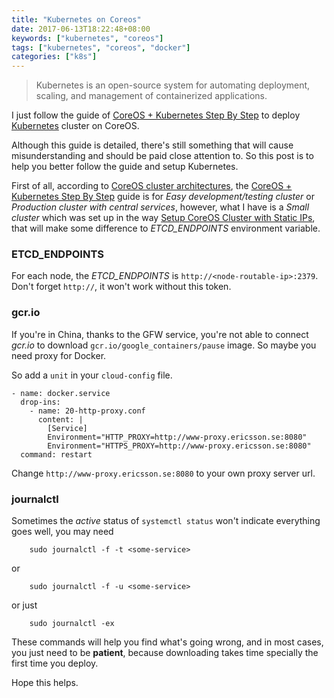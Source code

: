 ```yaml
---
title: "Kubernetes on Coreos"
date: 2017-06-13T18:22:48+08:00
keywords: ["kubernetes", "coreos"]
tags: ["kubernetes", "coreos", "docker"]
categories: ["k8s"]
---
```


>Kubernetes is an open-source system for automating deployment, scaling, and management of containerized applications.

I just follow the guide of [CoreOS + Kubernetes Step By Step](https://coreos.com/kubernetes/docs/latest/getting-started.html)
to deploy [Kubernetes](http://kubernetes.io/) cluster on CoreOS.

Although this guide is detailed, there's still something that will cause
misunderstanding and should be paid close attention to. So this post is to
help you better follow the guide and setup Kubernetes.

First of all, according to [CoreOS cluster architectures](https://coreos.com/os/docs/latest/cluster-architectures.html),
the [CoreOS + Kubernetes Step By Step](https://coreos.com/kubernetes/docs/latest/getting-started.html)
guide is for *Easy development/testing cluster* or *Production cluster with central services*,
however, what I have is a *Small cluster* which was set up in the way
[Setup CoreOS Cluster with Static IPs](http://wenfeng-gao.github.io/2016/06/08/setup-coreos-cluster-with-static-ip.html),
that will make some difference to *ETCD_ENDPOINTS* environment variable.

### ETCD_ENDPOINTS
For each node, the *ETCD_ENDPOINTS* is `http://<node-routable-ip>:2379`. Don't
forget `http://`, it won't work without this token.

### gcr.io
If you're in China, thanks to the GFW service, you're not able to connect
*gcr.io* to download `gcr.io/google_containers/pause` image. So maybe you need
proxy for Docker.

So add a `unit` in your `cloud-config` file.

    - name: docker.service
      drop-ins:
        - name: 20-http-proxy.conf
          content: |
            [Service]
            Environment="HTTP_PROXY=http://www-proxy.ericsson.se:8080"
            Environment="HTTPS_PROXY=http://www-proxy.ericsson.se:8080"
      command: restart

Change `http://www-proxy.ericsson.se:8080` to your own proxy server url.


### journalctl
Sometimes the *active* status of `systemctl status` won't indicate everything
goes well, you may need

		sudo journalctl -f -t <some-service>

or

		sudo journalctl -f -u <some-service>

or just

		sudo journalctl -ex

These commands will help you find what's going wrong, and in most cases, you
just need to be **patient**, because downloading takes time specially the first
time you deploy.

Hope this helps.

